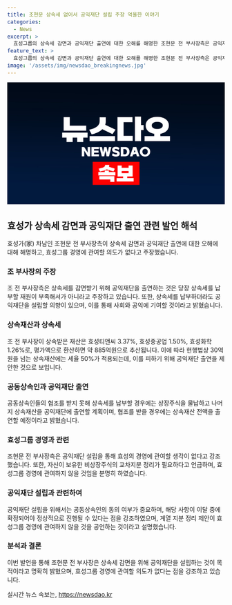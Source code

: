 ```yaml
---
title: 조현문 상속세 없어서 공익재단 설립 주장 억울한 이야기
categories:
  - News
excerpt: >
  효성그룹의 상속세 감면과 공익재단 출연에 대한 오해를 해명한 조현문 전 부사장측은 공익재단 설립은 상속세 부담 때문이 아니라 주장하고 있다. 상속세 감면을 위한 제안은 부당한 추측으로 반박하며, 공익재단은 사회와 공익에 기여하기 위해 설립될 예정이라고 설명했다. 또한, 그는 효성그룹 경영에 관여하거나 종속되지 않을 것을 강조하며, 재산 출연과 관련하여 공동상속인들의 동의와 협조를 얻는 것이 중요하다고 설명했다. 또한 부회장의 독립 경영을 위해 계열 분리와 관련된 정리를 필요로 할 것으로 밝혀졌다.
feature_text: >
  효성그룹의 상속세 감면과 공익재단 출연에 대한 오해를 해명한 조현문 전 부사장측은 공익재단 설립은 상속세 부담 때문이 아니라 주장하고 있다. 상속세 감면을 위한 제안은 부당한 추측으로 반박하며, 공익재단은 사회와 공익에 기여하기 위해 설립될 예정이라고 설명했다. 또한, 그는 효성그룹 경영에 관여하거나 종속되지 않을 것을 강조하며, 재산 출연과 관련하여 공동상속인들의 동의와 협조를 얻는 것이 중요하다고 설명했다. 또한 부회장의 독립 경영을 위해 계열 분리와 관련된 정리를 필요로 할 것으로 밝혀졌다.
image: '/assets/img/newsdao_breakingnews.jpg'
---
```


<p><img src="/assets/img/newsdao_breakingnews.jpg" alt="bookingtag 속보" /></p>

<h2 data-ke-size="size26">효성가 상속세 감면과 공익재단 출연 관련 발언 해석</h2>

<p data-ke-size="size16">효성가(家) 차남인 조현문 전 부사장측이 상속세 감면과 공익재단 출연에 대한 오해에 대해 해명하고, 효성그룹 경영에 관여할 의도가 없다고 주장했습니다.</p>

<h3>조 부사장의 주장</h3>

<p data-ke-size="size16">조 전 부사장측은 상속세를 감면받기 위해 공익재단을 출연하는 것은 당장 상속세를 납부할 재원이 부족해서가 아니라고 주장하고 있습니다. 또한, 상속세를 납부하더라도 공익재단을 설립할 의향이 있으며, 이를 통해 사회와 공익에 기여할 것이라고 밝혔습니다.</p>

<h3>상속재산과 상속세</h3>

<p data-ke-size="size16">조 전 부사장이 상속받은 재산은 효성티앤씨 3.37%, 효성중공업 1.50%, 효성화학 1.26%로, 평가액으로 환산하면 약 885억원으로 추산됩니다. 이에 따라 현행법상 30억원을 넘는 상속재산에는 세율 50%가 적용되는데, 이를 피하기 위해 공익재단 출연을 제안한 것으로 보입니다.</p>

<h3>공동상속인과 공익재단 출연</h3>

<p data-ke-size="size16">공동상속인들의 협조를 받지 못해 상속세를 납부할 경우에는 상장주식을 물납하고 나머지 상속재산을 공익재단에 출연할 계획이며, 협조를 받을 경우에는 상속재산 전액을 출연할 예정이라고 밝혔습니다.</p>

<h3>효성그룹 경영과 관련</h3>

<p data-ke-size="size16">조현문 전 부사장측은 공익재단 설립을 통해 효성의 경영에 관여할 생각이 없다고 강조했습니다. 또한, 자신이 보유한 비상장주식의 교차지분 정리가 필요하다고 언급하며, 효성그룹 경영에 관여하지 않을 것임을 분명히 하였습니다.</p>

<h3>공익재단 설립과 관련하여</h3>

<p data-ke-size="size16">공익재단 설립을 위해서는 공동상속인의 동의 여부가 중요하며, 해당 사항이 이달 중에 확정되어야 정상적으로 진행될 수 있다는 점을 강조하였으며, 계열 지분 정리 제안이 효성그룹 경영에 관여하지 않을 것을 공언하는 것이라고 설명했습니다.</p>

<h3>분석과 결론</h3>

<p data-ke-size="size16">이번 발언을 통해 조현문 전 부사장은 상속세 감면을 위해 공익재단을 설립하는 것이 목적이라고 명확히 밝혔으며, 효성그룹 경영에 관여할 의도가 없다는 점을 강조하고 있습니다.</p>
실시간 뉴스 속보는, <a href="https://newsdao.kr" rel="dofollow">https://newsdao.kr</a>


